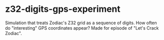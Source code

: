 # z32-digits-gps-experiment
Simulation that treats Zodiac's Z32 grid as a sequence of digits.  How often do "interesting" GPS coordinates appear?  Made for episode of "Let's Crack Zodiac".
